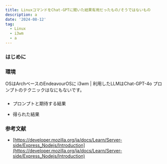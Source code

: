 ```yaml
---
title: LinuxコマンドをChat-GPTに聞いた結果有用だったもの/そうではないもの
description: a
date: '2024-08-12'
tag:
  - Linux
  - i3wm
  - a
---
```


### はじめに
### 環境
OSはArchベースのEndeavourOSに i3wm                                           |
利用したLLMはChat-GPT-4o
プロンプトのテクニックはなにもないです。

### 
- プロンプトと期待する結果

- 得られた結果


### 参考文献
- [https://developer.mozilla.org/ja/docs/Learn/Server-side/Express_Nodejs/Introduction](https://developer.mozilla.org/ja/docs/Learn/Server-side/Express_Nodejs/Introduction)
